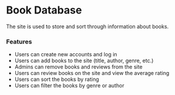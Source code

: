 # Book Database

The site is used to store and sort through information about books.

### Features

- Users can create new accounts and log in
- Users can add books to the site (title, author, genre, etc.)
- Admins can remove books and reviews from the site
- Users can review books on the site and view the average rating
- Users can sort the books by rating
- Users can filter the books by genre or author
  
